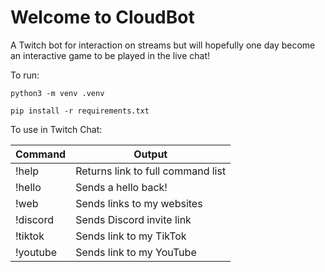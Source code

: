 # Welcome to CloudBot

A Twitch bot for interaction on streams but will hopefully one day become an interactive game to be played in the live chat!

To run:
```
python3 -m venv .venv
```
```
pip install -r requirements.txt
```

To use in Twitch Chat:

| Command    | Output |
| -------- | ------- |
| !help  | Returns link to full command list    |
| !hello | Sends a hello back!     |
| !web    | Sends links to my websites    |
| !discord    | Sends Discord invite link    |
| !tiktok    | Sends link to my TikTok    |
| !youtube    | Sends link to my YouTube    |
